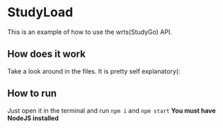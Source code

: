 # StudyLoad
This is an example of how to use the wrts(StudyGo) API.

## How does it work
Take a look around in the files. It is pretty self explanatory(:

## How to run
Just open it in the terminal and run `npm i` and `npm start` **You must have NodeJS installed**
